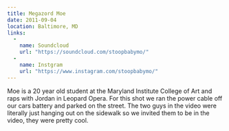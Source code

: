 ```yaml
---
title: Megazord Moe
date: 2011-09-04
location: Baltimore, MD
links:
  -
    name: Soundcloud
    url: "https://soundcloud.com/stoopbabymo/"
  -
    name: Instgram
    url: "https://www.instagram.com/stoopbabymo/"
---
```


Moe is a 20 year old student at the Maryland Institute College of Art and raps with Jordan in Leopard Opera. For this shot we ran the power cable off our cars battery and parked on the street. The two guys in the video were literally just hanging out on the sidewalk so we invited them to be in the video, they were pretty cool.
